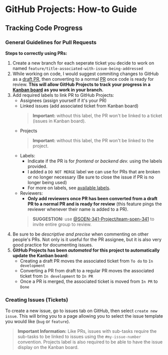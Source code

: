# GitHub Projects: How-to Guide

## Tracking Code Progress
### General Guidelines for Pull Requests
**Steps to correctly using PRs:**
1. Create a new branch for each seperate ticket you decide to work on named `feature/title-associated-with-issue-being-addressed`
2. While working on code, I would suggest commiting changes to GitHub as a [draft PR](https://github.blog/2019-02-14-introducing-draft-pull-requests/), then converting to a normal [PR](https://docs.github.com/en/desktop/contributing-and-collaborating-using-github-desktop/working-with-your-remote-repository-on-github-or-github-enterprise/creating-an-issue-or-pull-request) once code is ready for review. **This will allow GitHub Projects to track your progress in a [Kanban board](https://github.com/orgs/SOEN-341-Project/projects/1) as you work in your branch.**
3. Add required labels to link PR to GitHub Projects:
    - Assignees (assign yourself if it's your PR)
    - Linked issues (add associated ticket from Kanban board)
        > **Important:** without this label, the PR won't be linked to a ticket (issues in Kanban board).
    - Projects 
        > **Important:** without this label, the PR won't be linked to the project.
    - Labels:
        - Indicate if the PR is for *frontend* or *backend dev.* using the labels provided.
        - I added a `DO NOT MERGE` label we can use for PRs that are broken or no longer necessary (Be sure to close the issue if PR is no longer being used)
        - For more on labels, see [available labels](https://github.com/SOEN-341-Project/Online-Shopping-Website/labels).
    - Reviewers:
        - **Only add reviewers once PR has been converted from a draft PR to a normal PR and is ready for review** (this feature pings the reviewer whenever their name is added to a PR).
        > **SUGGESTION:** use [@SOEN-341-Project/team-soen-341](https://github.com/orgs/SOEN-341-Project/teams/team-soen-341) to invite entire group to review.
4. Be sure to be *descriptive and precise* when commenting on other people's PRs. Not only is it useful for the PR assignee, but it is also very good practice for documenting issues. 
5. **GitHub Projects has been *automated* for this project to automatically update the Kanban board:**
    - Creating a draft PR moves the associated ticket from `To do` to `In development`
    - Converting a PR from draft to a regular PR moves the associated ticket from `In development` to `In PR`
    - Once a PR is merged, the associated ticket is moved from `In PR` to `Done`


### Creating Issues (Tickets)
To create a new issue, go to issues tab on GitHub, then select `create new issue`. This will bring you to a page allowing you to select the issue template you would like (`bug` or `feature`).

> **Important Information:**
> Like PRs, issues with sub-tasks require the sub-tasks to be linked to issues using the `#my-issue-number` convention. Projects label is also required to be able to have the issue display on the Kanban board.
